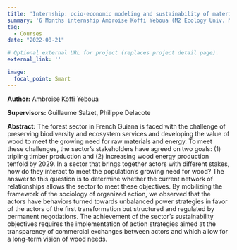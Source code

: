 ```yaml
---
title: 'Internship: ocio-economic modeling and sustainability of material flows of the forest-wood sector in French Guiana'
summary: '6 Months internship Ambroise Koffi Yeboua (M2 Ecology Univ. Montpellier).'
tag: 
  - Courses
date: "2022-08-21"

# Optional external URL for project (replaces project detail page).
external_link: ''

image:
  focal_point: Smart
---
```


**Author:** Ambroise Koffi Yeboua

**Supervisors:** Guillaume Salzet, Philippe Delacote


**Abstract:** The forest sector in French Guiana is faced with the challenge of preserving biodiversity and
ecosystem services and developing the value of wood to meet the growing need for raw
materials and energy. To meet these challenges, the sector’s stakeholders have agreed on two
goals: (1) tripling timber production and (2) increasing wood energy production tenfold by
2029. In a sector that brings together actors with different stakes, how do they interact to meet
the population’s growing need for wood? The answer to this question is to determine whether
the current network of relationships allows the sector to meet these objectives.
By mobilizing the framework of the sociology of organized action, we observed that the actors
have behaviors turned towards unbalanced power strategies in favor of the actors of the first
transformation but structured and regulated by permanent negotiations.
The achievement of the sector’s sustainability objectives requires the implementation of action
strategies aimed at the transparency of commercial exchanges between actors and which allow
for a long-term vision of wood needs.
